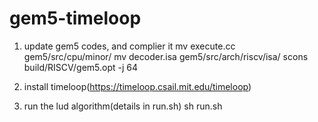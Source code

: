 # gem5-timeloop

1. update gem5 codes, and complier it
    mv execute.cc gem5/src/cpu/minor/
    mv decoder.isa  gem5/src/arch/riscv/isa/
    scons build/RISCV/gem5.opt -j 64

2. install timeloop(https://timeloop.csail.mit.edu/timeloop)

3. run the lud algorithm(details in run.sh)
   sh run.sh
